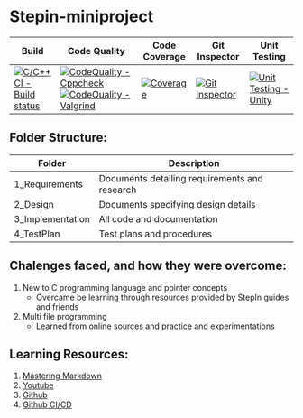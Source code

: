 # Stepin-miniproject

Build|Code Quality|Code Coverage|Git Inspector|Unit Testing
-----|------------|-------------|-------------|------------
[![C/C++ CI - Build status](https://github.com/Hrushikar/stepin-miniproject/actions/workflows/c-cpp.yml/badge.svg)](https://github.com/Hrushikar/stepin-miniproject/actions/workflows/c-cpp.yml) | [![CodeQuality - Cppcheck](https://github.com/Hrushikar/stepin-miniproject/actions/workflows/CodeQuality-Cppcheck.yml/badge.svg)](https://github.com/Hrushikar/stepin-miniproject/actions/workflows/CodeQuality-Cppcheck.yml) [![CodeQuality - Valgrind](https://github.com/Hrushikar/stepin-miniproject/actions/workflows/CodeQuality-Valgrind.yml/badge.svg)](https://github.com/Hrushikar/stepin-miniproject/actions/workflows/CodeQuality-Valgrind.yml) | [![Coverage](https://github.com/Hrushikar/stepin-miniproject/actions/workflows/Coverage.yml/badge.svg)](https://github.com/Hrushikar/stepin-miniproject/actions/workflows/Coverage.yml) | [![Git Inspector](https://github.com/Hrushikar/stepin-miniproject/actions/workflows/GitInspector.yml/badge.svg)](https://github.com/Hrushikar/stepin-miniproject/actions/workflows/GitInspector.yml) | [![Unit Testing - Unity](https://github.com/Hrushikar/stepin-miniproject/actions/workflows/Unity.yml/badge.svg)](https://github.com/Hrushikar/stepin-miniproject/actions/workflows/Unity.yml)

## Folder Structure:
Folder|Description
------|-----------
1_Requirements|Documents detailing requirements and research
2_Design|Documents specifying design details
3_Implementation|All code and documentation
4_TestPlan|Test plans and procedures

## Chalenges faced, and how they were overcome:
1. New to C programming language and pointer concepts
    - Overcame be learning through resources provided by StepIn guides and friends
2. Multi file programming
    - Learned from online sources and practice and experimentations

## Learning Resources:
1. [Mastering Markdown](https://guides.github.com/features/mastering-markdown/)
2. [Youtube](https://www.youtube.com/user/ProgrammingKnowledge)
3. [Github](https://lab.github.com/githubtraining/introduction-to-github)
4. [Github CI/CD](https://lab.github.com/MSUSDEV/build-end-to-end-cicd-capabilities-directly-in-github)
